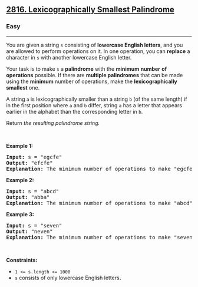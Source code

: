<h2><a href="https://leetcode.com/problems/lexicographically-smallest-palindrome">2816. Lexicographically Smallest Palindrome</a></h2><h3>Easy</h3><hr><p>You are given a string <code node="[object Object]">s</code> consisting of <strong>lowercase English letters</strong>, and you are allowed to perform operations on it. In one operation, you can <strong>replace</strong> a character in <code node="[object Object]">s</code> with another lowercase English letter.</p>

<p>Your task is to make <code node="[object Object]">s</code> a <strong>palindrome</strong> with the <strong>minimum</strong> <strong>number</strong> <strong>of operations</strong> possible. If there are <strong>multiple palindromes</strong> that can be <meta charset="utf-8" />made using the <strong>minimum</strong> number of operations, <meta charset="utf-8" />make the <strong>lexicographically smallest</strong> one.</p>

<p>A string <code>a</code> is lexicographically smaller than a string <code>b</code> (of the same length) if in the first position where <code>a</code> and <code>b</code> differ, string <code>a</code> has a letter that appears earlier in the alphabet than the corresponding letter in <code>b</code>.</p>

<p>Return <em>the resulting palindrome string.</em></p>

<p>&nbsp;</p>
<p><strong class="example">Example 1:</strong></p>

<pre>
<strong>Input:</strong> s = &quot;egcfe&quot;
<strong>Output:</strong> &quot;efcfe&quot;
<strong>Explanation:</strong> The minimum number of operations to make &quot;egcfe&quot; a palindrome is 1, and the lexicographically smallest palindrome string we can get by modifying one character is &quot;efcfe&quot;, by changing &#39;g&#39;.
</pre>

<p><strong class="example">Example 2:</strong></p>

<pre>
<strong>Input:</strong> s = &quot;abcd&quot;
<strong>Output:</strong> &quot;abba&quot;
<strong>Explanation:</strong> The minimum number of operations to make &quot;abcd&quot; a palindrome is 2, and the lexicographically smallest palindrome string we can get by modifying two characters is &quot;abba&quot;.
</pre>

<p><strong class="example">Example 3:</strong></p>

<pre>
<strong>Input:</strong> s = &quot;seven&quot;
<strong>Output:</strong> &quot;neven&quot;
<strong>Explanation:</strong> The minimum number of operations to make &quot;seven&quot; a palindrome is 1, and the lexicographically smallest palindrome string we can get by modifying one character is &quot;neven&quot;.
</pre>

<p>&nbsp;</p>
<p><strong>Constraints:</strong></p>

<ul>
	<li><code>1 &lt;= s.length &lt;= 1000</code></li>
	<li><code>s</code>&nbsp;consists of only lowercase English letters<b>.</b></li>
</ul>
